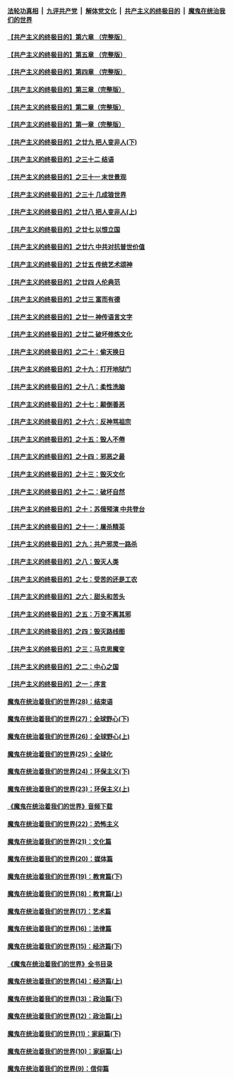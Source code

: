 ####  [法轮功真相](../../../../basic/blob/master/README.md?t=03030440) &nbsp;|&nbsp; [九评共产党](../../../../9ping.md/blob/master/README.md?t=03030440) &nbsp;|&nbsp; [解体党文化](../../../../jtdwh.md/blob/master/README.md?t=03030440)  &nbsp;|&nbsp; [共产主义的终极目的](../../../../gczydzjmd.md/blob/master/README.md?t=03030440) &nbsp;|&nbsp; [魔鬼在统治我们的世界](../../../../mgztzwmdsj.md/blob/master/README.md?t=03030440) 

#### [【共产主义的终极目的】第六章 （完整版）](../pages/nsc422/n11428913.md?t=03030440) 

#### [【共产主义的终极目的】第五章 （完整版）](../pages/nsc422/n11428912.md?t=03030440) 

#### [【共产主义的终极目的】第四章 （完整版）](../pages/nsc422/n11428907.md?t=03030440) 

#### [【共产主义的终极目的】第三章（完整版）](../pages/nsc422/n11428848.md?t=03030440) 

#### [【共产主义的终极目的】第二章（完整版）](../pages/nsc422/n11428831.md?t=03030440) 

#### [【共产主义的终极目的】第一章（完整版）](../pages/nsc422/n11417651.md?t=03030440) 

#### [【共产主义的终极目的】之廿九 把人变非人(下)](../pages/nsc422/n11344140.md?t=03030440) 

#### [【共产主义的终极目的】之三十二 结语](../pages/nsc422/n11360535.md?t=03030440) 

#### [【共产主义的终极目的】之三十一 末世景观](../pages/nsc422/n11351129.md?t=03030440) 

#### [【共产主义的终极目的】之三十 几成狼世界](../pages/nsc422/n11348280.md?t=03030440) 

#### [【共产主义的终极目的】之廿八 把人变非人(上)](../pages/nsc422/n11340492.md?t=03030440) 

#### [【共产主义的终极目的】之廿七 以恨立国](../pages/nsc422/n11336944.md?t=03030440) 

#### [【共产主义的终极目的】之廿六 中共对抗普世价值](../pages/nsc422/n11324785.md?t=03030440) 

#### [【共产主义的终极目的】之廿五 传统艺术颂神](../pages/nsc422/n11296396.md?t=03030440) 

#### [【共产主义的终极目的】之廿四 人伦典范](../pages/nsc422/n11296397.md?t=03030440) 

#### [【共产主义的终极目的】之廿三 富而有德](../pages/nsc422/n11283598.md?t=03030440) 

#### [【共产主义的终极目的】之廿一 神传语言文字](../pages/nsc422/n11263265.md?t=03030440) 

#### [【共产主义的终极目的】之廿二 破坏修炼文化](../pages/nsc422/n11245728.md?t=03030440) 

#### [【共产主义的终极目的】之二十：偷天换日](../pages/nsc422/n11238846.md?t=03030440) 

#### [【共产主义的终极目的】之十九：打开地狱门](../pages/nsc422/n11206376.md?t=03030440) 

#### [【共产主义的终极目的】之十八：柔性洗脑](../pages/nsc422/n11199994.md?t=03030440) 

#### [【共产主义的终极目的】之十七：颠倒善恶](../pages/nsc422/n11179782.md?t=03030440) 

#### [【共产主义的终极目的】之十六：反神骂祖宗](../pages/nsc422/n11166798.md?t=03030440) 

#### [【共产主义的终极目的】之十五：毁人不倦](../pages/nsc422/n11166792.md?t=03030440) 

#### [【共产主义的终极目的】之十四：邪恶之最](../pages/nsc422/n11150249.md?t=03030440) 

#### [【共产主义的终极目的】之十三：毁灭文化](../pages/nsc422/n11135227.md?t=03030440) 

#### [【共产主义的终极目的】之十二：破坏自然](../pages/nsc422/n11135214.md?t=03030440) 

#### [【共产主义的终极目的】之十：苏俄预演 中共登台](../pages/nsc422/n11118424.md?t=03030440) 

#### [【共产主义的终极目的】之十一：屠杀精英](../pages/nsc422/n11118442.md?t=03030440) 

#### [【共产主义的终极目的】之九：共产邪灵一路杀](../pages/nsc422/n11114139.md?t=03030440) 

#### [【共产主义的终极目的】之八：毁灭人类](../pages/nsc422/n11108503.md?t=03030440) 

#### [【共产主义的终极目的】之七：受苦的还是工农](../pages/nsc422/n11101809.md?t=03030440) 

#### [【共产主义的终极目的】之六：甜头和苦头](../pages/nsc422/n11096971.md?t=03030440) 

#### [【共产主义的终极目的】之五：万变不离其邪](../pages/nsc422/n11091285.md?t=03030440) 

#### [【共产主义的终极目的】之四：毁灭路线图](../pages/nsc422/n11086284.md?t=03030440) 

#### [【共产主义的终极目的】之三：马克思魔变](../pages/nsc422/n11061941.md?t=03030440) 

#### [【共产主义的终极目的】之二：中心之国](../pages/nsc422/n11047728.md?t=03030440) 

#### [【共产主义的终极目的】之一：序言](../pages/nsc422/n11086077.md?t=03030440) 

#### [魔鬼在统治着我们的世界(28)：结束语](../pages/nsc422/n10936246.md?t=03030440) 

#### [魔鬼在统治着我们的世界(27)：全球野心(下)](../pages/nsc422/n10928319.md?t=03030440) 

#### [魔鬼在统治着我们的世界(26)：全球野心(上)](../pages/nsc422/n10900318.md?t=03030440) 

#### [魔鬼在统治着我们的世界(25)：全球化](../pages/nsc422/n10788205.md?t=03030440) 

#### [魔鬼在统治着我们的世界(24)：环保主义(下)](../pages/nsc422/n10695307.md?t=03030440) 

#### [魔鬼在统治着我们的世界(23)：环保主义(上)](../pages/nsc422/n10688613.md?t=03030440) 

#### [《魔鬼在统治着我们的世界》音频下载](../pages/nsc422/n10635553.md?t=03030440) 

#### [魔鬼在统治着我们的世界(22)：恐怖主义](../pages/nsc422/n10614727.md?t=03030440) 

#### [魔鬼在统治着我们的世界(21)：文化篇](../pages/nsc422/n10597706.md?t=03030440) 

#### [魔鬼在统治着我们的世界(20)：媒体篇](../pages/nsc422/n10586579.md?t=03030440) 

#### [魔鬼在统治着我们的世界(19)：教育篇(下)](../pages/nsc422/n10564808.md?t=03030440) 

#### [魔鬼在统治着我们的世界(18)：教育篇(上)](../pages/nsc422/n10526970.md?t=03030440) 

#### [魔鬼在统治着我们的世界(17)：艺术篇](../pages/nsc422/n10499093.md?t=03030440) 

#### [魔鬼在统治着我们的世界(16)：法律篇](../pages/nsc422/n10485969.md?t=03030440) 

#### [魔鬼在统治着我们的世界(15)：经济篇(下)](../pages/nsc422/n10469975.md?t=03030440) 

#### [《魔鬼在统治着我们的世界》全书目录](../pages/nsc422/n10464261.md?t=03030440) 

#### [魔鬼在统治着我们的世界(14)：经济篇(上)](../pages/nsc422/n10457370.md?t=03030440) 

#### [魔鬼在统治着我们的世界(13)：政治篇(下)](../pages/nsc422/n10448270.md?t=03030440) 

#### [魔鬼在统治着我们的世界(12)：政治篇(上)](../pages/nsc422/n10444576.md?t=03030440) 

#### [魔鬼在统治着我们的世界(11)：家庭篇(下)](../pages/nsc422/n10440961.md?t=03030440) 

#### [魔鬼在统治着我们的世界(10)：家庭篇(上)](../pages/nsc422/n10435448.md?t=03030440) 

#### [魔鬼在统治着我们的世界(9)：信仰篇](../pages/nsc422/n10432159.md?t=03030440) 

